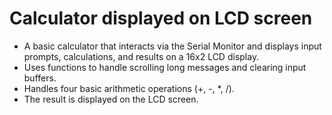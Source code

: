 # Calculator displayed on LCD screen

- A basic calculator that interacts via the Serial Monitor and displays input prompts, calculations, and results on a 16x2 LCD display.
- Uses functions to handle scrolling long messages and clearing input buffers.
- Handles four basic arithmetic operations (+, -, *, /).
- The result is displayed on the LCD screen.
